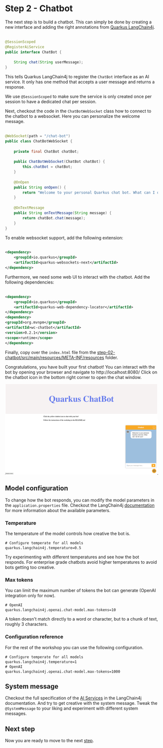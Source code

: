 # Step 2 - Chatbot

The next step is to build a chatbot.
This can simply be done by creating a new interface and adding the right annotations
from [Quarkus LangChain4j](https://docs.quarkiverse.io/quarkus-langchain4j/dev/quickstart.html#ai-service).

```java

@SessionScoped
@RegisterAiService
public interface ChatBot {

    String chat(String userMessage);
}
```

This tells Quarkus LangChain4j to register the `ChatBot` interface as an AI service.
It only has one method that accepts a user message and returns a response.

We use `@SessionScoped` to make sure the service is only created once per session to have a dedicated chat per session.

Next, checkout the code in the `ChatBotWebSocket` class how to connect to the chatbot to a websocket.
Here you can personalize the welcome message.

```java

@WebSocket(path = "/chat-bot")
public class ChatBotWebSocket {

    private final ChatBot chatBot;

    public ChatBotWebSocket(ChatBot chatBot) {
        this.chatBot = chatBot;
    }

    @OnOpen
    public String onOpen() {
        return "Welcome to your personal Quarkus chat bot. What can I do for you?";
    }

    @OnTextMessage
    public String onTextMessage(String message) {
        return chatBot.chat(message);
    }
}
```

To enable websocket support, add the following extension:

```xml

<dependency>
    <groupId>io.quarkus</groupId>
    <artifactId>quarkus-websockets-next</artifactId>
</dependency>
```

Furthermore, we need some web UI to interact with the chatbot. Add the following dependencies:

```xml

<dependency>
    <groupId>io.quarkus</groupId>
    <artifactId>quarkus-web-dependency-locator</artifactId>
</dependency>
<dependency>
<groupId>org.mvnpm</groupId>
<artifactId>wc-chatbot</artifactId>
<version>0.2.1</version>
<scope>runtime</scope>
</dependency>
```

Finally, copy over the `index.html` file from
the [step-02-chatbot/src/main/resources/META-INF/resources](src/main/resources/META-INF/resources) folder.

Congratulations, you have built your first chatbot!
You can interact with the bot by opening your browser and navigate to http://localhost:8080/
Click on the chatbot icon in the bottom right corner to open the chat window.

![chatbot.png](./../docs/images/chatbot.png)

## Model configuration

To change how the bot responds, you can modify the model parameters in the `application.properties` file.
Checkout the
LangChain4j [documentation](https://docs.quarkiverse.io/quarkus-langchain4j/dev/guide-prompt-engineering.html#_chat_model_configuration)
for more information about the available parameters.

### Temperature

The temperature of the model controls how creative the bot is.

```properties
# Configure temperate for all models
quarkus.langchain4j.temperature=0.5
```

Try experimenting with different temperatures and see how the bot responds.
For enterprise grade chatbots avoid higher temperatures to avoid bots getting too creative.

### Max tokens

You can limit the maximum number of tokens the bot can generate  (OpenAI integration only for now).

```properties
# OpenAI
quarkus.langchain4j.openai.chat-model.max-tokens=10
```

A token doesn't match directly to a word or character, but to a chunk of text, roughly 3 characters.

### Configuration reference

For the rest of the workshop you can use the following configuration.

```properties
# Configure temperate for all models
quarkus.langchain4j.temperature=1
# OpenAI
quarkus.langchain4j.openai.chat-model.max-tokens=1000
```

## System message

Checkout the full specification of
the [AI Services](https://docs.quarkiverse.io/quarkus-langchain4j/dev/ai-services.html#_annotations_reference)
in the LangChain4j documentation.
And try to get creative with the system message.
Tweak the `@SystemMessage` to your liking and experiment with different system messages.

## Next step

Now you are ready to move to the next [step](./../step-03-authentication/README.md).
